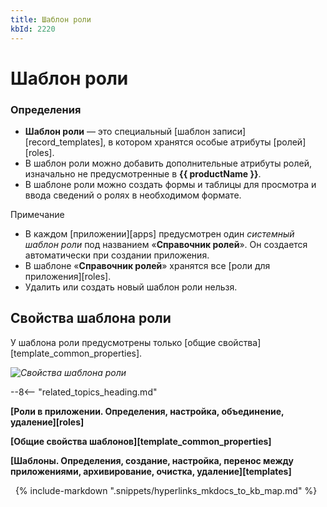 ```yaml
---
title: Шаблон роли
kbId: 2220
---
```


# Шаблон роли

### Определения

- **Шаблон роли** — это специальный [шаблон записи][record_templates], в котором хранятся особые атрибуты [ролей][roles].
- В шаблон роли можно добавить дополнительные атрибуты ролей, изначально не предусмотренные в **{{ productName }}**.
- В шаблоне роли можно создать формы и таблицы для просмотра и ввода сведений о ролях в необходимом формате.

Примечание

- В каждом [приложении][apps] предусмотрен один *системный шаблон роли* под названием «**Справочник ролей**». Он создается автоматически при создании приложения.
- В шаблоне «**Справочник ролей**» хранятся все [роли для приложения][roles].
- Удалить или создать новый шаблон роли нельзя.

## Свойства шаблона роли

У шаблона роли предусмотрены только [общие свойства][template_common_properties].

_![Свойства шаблона роли](https://kb.comindware.ru/assets/role_templates_properties.png)_

--8<-- "related_topics_heading.md"

**[Роли в приложении. Определения, настройка, объединение, удаление][roles]**

**[Общие свойства шаблонов][template_common_properties]**

**[Шаблоны. Определения, создание, настройка, перенос между приложениями, архивирование, очистка, удаление][templates]**



 
{% include-markdown ".snippets/hyperlinks_mkdocs_to_kb_map.md" %}

